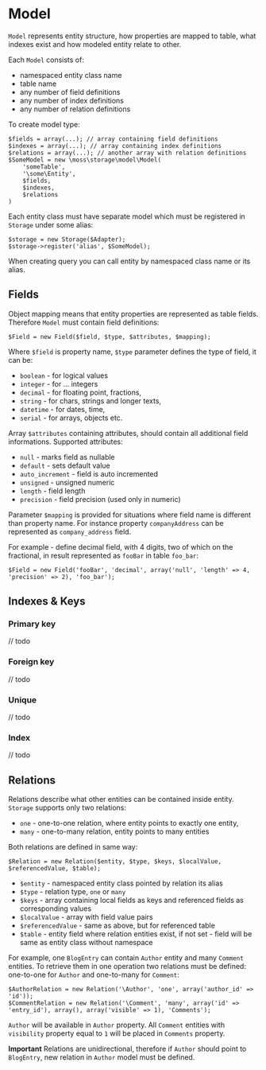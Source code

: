 # Model

`Model` represents entity structure, how properties are mapped to table, what indexes exist and how modeled entity relate to other.

Each `Model` consists of:

 * namespaced entity class name
 * table name
 * any number of field definitions
 * any number of index definitions
 * any number of relation definitions

To create model type:

	$fields = array(...); // array containing field definitions
	$indexes = array(...); // array containing index definitions
	$relations = array(...); // another array with relation definitions
	$SomeModel = new \moss\storage\model\Model(
		'someTable',
		'\some\Entity',
		$fields,
		$indexes,
		$relations
	)

Each entity class must have separate model which must be registered in `Storage` under some alias:

	$storage = new Storage($Adapter);
	$storage->register('alias', $SomeModel);

When creating query you can call entity by namespaced class name or its alias.

## Fields

Object mapping means that entity properties are represented as table fields.
Therefore `Model` must contain field definitions:

	$Field = new Field($field, $type, $attributes, $mapping);

Where `$field` is property name, `$type` parameter defines the type of field, it can be:

 * `boolean` - for logical values
 * `integer` - for ... integers
 * `decimal` - for floating point, fractions,
 * `string` - for chars, strings and longer texts,
 * `datetime` - for dates, time,
 * `serial` - for arrays, objects etc.

Array `$attributes` containing attributes, should contain all additional field informations.
Supported attributes:

  * `null` - marks field as nullable
  * `default` - sets default value
  * `auto_increment` - field is auto incremented
  * `unsigned` - unsigned numeric
  * `length` - field length
  * `precision` - field precision (used only in numeric)

Parameter `$mapping` is provided for situations where field name is different than property name.
For instance property `companyAddress` can be represented as `company_address` field.

For example - define decimal field, with 4 digits, two of which on the fractional, in result represented as `fooBar` in table `foo_bar`:

	$Field = new Field('fooBar', 'decimal', array('null', 'length' => 4, 'precision' => 2), 'foo_bar');

## Indexes & Keys

### Primary key
// todo

### Foreign key
// todo

### Unique
// todo

### Index
// todo

## Relations

Relations describe what other entities can be contained inside entity.
`Storage` supports only two relations:

 * `one` - one-to-one relation, where entity points to exactly one entity,
 * `many` - one-to-many relation, entity points to many entities

Both relations are defined in same way:

	$Relation = new Relation($entity, $type, $keys, $localValue, $referencedValue, $table);

 * `$entity` - namespaced entity class pointed by relation its alias
 * `$type` - relation type, `one` or `many`
 * `$keys` - array containing local fields as keys and referenced fields as corresponding values
 * `$localValue` - array with field value pairs
 * `$referencedValue` - same as above, but for referenced table
 * `$table` - entity field where relation entities exist, if not set - field will be same as entity class without namespace

For example, one `BlogEntry` can contain `Author` entity and many `Comment` entities.
To retrieve them in one operation two relations must be defined: one-to-one for `Author` and one-to-many for `Comment`:

	$AuthorRelation = new Relation('\Author', 'one', array('author_id' => 'id'));
	$CommentRelation = new Relation('\Comment', 'many', array('id' => 'entry_id'), array(), array('visible' => 1), 'Comments');

`Author` will be available in `Author` property.
All `Comment` entities with `visibility` property equal to `1` will be placed in `Comments` property.

**Important**
Relations are unidirectional, therefore if `Author` should point to `BlogEntry`, new relation in `Author` model must be defined.